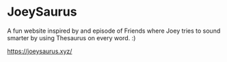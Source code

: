 # JoeySaurus

A fun website inspired by and episode of Friends where Joey tries to sound smarter by using Thesaurus on every word. :)

https://joeysaurus.xyz/
